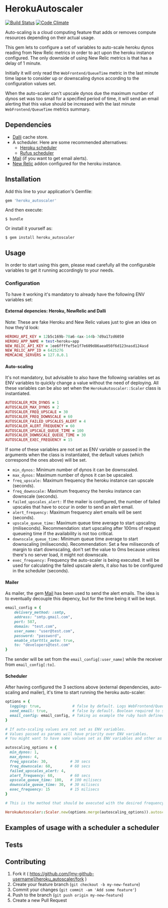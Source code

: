 # HerokuAutoscaler

[![Build Status](https://travis-ci.org/yonelacort/heroku_autoscaler.svg?branch=master)](https://travis-ci.org/yonelacort/heroku_autoscaler)
[![Code Climate](https://codeclimate.com/github/yonelacort/heroku_autoscaler/badges/gpa.svg)](https://codeclimate.com/github/yonelacort/heroku_autoscaler)

Auto-scaling is a cloud computing feature that adds or removes compute resources depending on their actual usage.

This gem lets to configure a set of variables to auto-scale heroku dynos reading from New Relic metrics in order to act upon the heroku instance configured. The only downside of using New Relic metrics is that has a delay of 1 minute.

Initially it will only read the ``WebFrontend/QueueTime`` metric in the last minute time lapse to consider up or downscaling dynos according to the configuration values set.

When the auto-scaler can't upscale dynos due the maximum number of dynos set was too small for a specified period of time, it will send an email alerting that this value should be increased with the last minute ``WebFrontend/QueueTime`` metrics summary.


## Dependencies

- [Dalli](https://github.com/mperham/dalli) cache store.
- A scheduler. Here are some recommended alternatives:
    * [Heroku scheduler](https://addons.heroku.com/scheduler)
    * [Rufus scheduler](https://github.com/jmettraux/rufus-scheduler)
- [Mail](https://github.com/mikel/mail) (if you want to get email alerts).
- [New Relic](https://addons.heroku.com/newrelic) addon configured for the heroku instance.

## Installation

Add this line to your application's Gemfile:

```ruby
gem 'heroku_autoscaler'
```

And then execute:

    $ bundle

Or install it yourself as:

    $ gem install heroku_autoscaler

## Usage

In order to start using this gem, please read carefully all the configurable variables to get it running accordingly to your needs.

### Configuration

To have it working it's mandatory to already have the following ENV variables set:

#### External depencies: Heroku, NewRelic and Dalli

Note: These are fake Heroku and New Relic values just to give an idea on how they'd look:

````ruby
HEROKU_API_KEY = 12b5c169b-78a6-4ax-144b-7d9a17zd6050
HEROKU_APP_NAME = test-heroku-app
NEW_RELIC_API_KEY = 1ee6ffffef5e1f7e609d86aea050f6d123nasd124asd
NEW_RELIC_APP_ID = 6425276
MEMCACHE_SERVERS = 127.0.0.1
````

#### Auto-scaling

It's not mandatory, but advisable to also have the following variables set as ENV variables to quickly change a value without the need of deploying.
All these variables can be also set when the ``HerokuAutoscaler::Scaler`` class is instantiated.

````ruby
AUTOSCALER_MIN_DYNOS = 1
AUTOSCALER_MAX_DYNOS = 2
AUTOSCALER_FREQ_UPSCALE = 30
AUTOSCALER_FREQ_DOWNSCALE = 60
AUTOSCALER_FAILED_UPSCALES_ALERT = 4
AUTOSCALER_ALERT_FREQUENCY = 60
AUTOSCALER_UPSCALE_QUEUE_TIME = 100
AUTOSCALER_DOWNSCALE_QUEUE_TIME = 30
AUTOSCALER_EXEC_FREQUENCY = 15
````

If some of these variables are not set as ENV variable or passed in the arguments when the class is instantiated, the default values (which correspond the ones above) will be set. 

* ``min_dynos:`` Minimum number of dynos it can be downscaled.
* ``max_dynos:`` Maximum number of dynos it can be upscaled.
* ``freq_upscale:`` Maximum frequency the heroku instance can upscale (seconds).
* ``freq_downscale:`` Maximum frequency the heroku instance can downscale (seconds).
* ``failed_upscales_alert:`` If the mailer is configured, the number of failed upscales that have to occur in order to send an alert email.
* ``alert_frequency:`` Maximum frequency alert emails will be sent (seconds).
* ``upscale_queue_time:`` Maximum queue time average to start upscaling (miliseconds).
Recommendation: start upscaling after 100ms of request queueing time if the availability is not too critical.
* ``downscale_queue_time:`` Minimum queue time average to start downscaling (miliseconds).
Recommendation: Set a few miliseconds of margin to start downscaling, don't set the value to 0ms because unless there's no server load, it might not downscale.
* ``exec_frequency:`` Frequency the auto-scaler is being executed. It will be used for calculating the failed upscale alerts, it also has to be configured in the scheduler (seconds).

#### Mailer

As mailer, the gem [Mail](https://github.com/mikel/mail) has been used to send the alert emails. The idea is to eventually decouple this depency, but for the time being it will be kept.

````ruby
email_config = {
    delivery_method: :smtp,
    address: "smtp.gmail.com",
    port: 587,
    domain: "test.com",
    user_name: "user@test.com",
    password: "password",
    enable_starttls_auto: true,
    to: "developers@test.com"
}
````

The sender will be set from the ``email_config[:user_name]`` while the receiver from ``email_config[:to]``.

#### Scheduler

After having configured the 3 sections above (external dependencies, auto-scaling and mailer), it's time to start running the heroku auto-scaler:

````ruby
options = {
  logging: true,              # false by default. Logs WebFrontend/QueueTime metrics whenever the autoscale function is executed
  send_email: true,           # false by default. Boolean required to send emails, even configuration is sent
  email_config: email_config, # Taking as example the ruby hash defined previously
}

# If auto-scaling values are not set as ENV variables.
# Values passed as params will have priority over ENV variables.
# You might want to have some values set as ENV variables and other as arguments, it's up to you.

autoscaling_options = {
  min_dynos: 1,
  max_dynos: 4,
  freq_upscale: 30,          # 30 secs
  freq_downscale: 60,        # 60 secs
  failed_upscales_alert: 4,
  alert_frequency: 60,       # 60 secs
  upscale_queue_time: 100,   # 100 milisecs
  downscale_queue_time: 30,  # 30 milisecs
  exec_frequency: 15         # 15 milisecs
}

# This is the method that should be executed with the desired frequency using the scheduler

HerokuAutoscaler::Scaler.new(options.merge(autoscaling_options)).autoscale
````

## Examples of usage with a scheduler a scheduler

## Tests

## Contributing

1. Fork it ( https://github.com/[my-github-username]/heroku_autoscaler/fork )
2. Create your feature branch (`git checkout -b my-new-feature`)
3. Commit your changes (`git commit -am 'Add some feature'`)
4. Push to the branch (`git push origin my-new-feature`)
5. Create a new Pull Request
